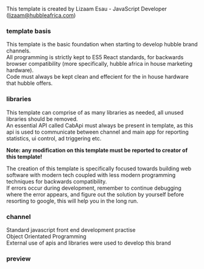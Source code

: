 This template is created by Lizaam Esau - JavaScript Developer (lizaam@hubbleafrica.com)

### template basis

This template is the basic foundation when starting to develop hubble brand channels.<br />
All programming is strictly kept to ES5 React standards, for backwards browser compatibility (more specifically, hubble africa in house marketing hardware).<br />
Code must always be kept clean and effecient for the in house hardware that hubble offers.

### libraries

This template can comprise of as many libraries as needed, all unused libraries should be removed.<br>
An essential API called CabApi must always be present in template, as this api is used to communicate between channel and main app for reporting statistics, ui control, ad triggering etc.


**Note: any modification on this template must be reported to creator of this template!**

The creation of this template is specifically focused towards building web software with modern tech coupled with less modern programming techniques for backwards compatibility.<br>
If errors occur during development, remember to continue debugging where the error appears, and figure out the solution by yourself before resorting to google, this will help you in the long run.

### channel
Standard javascript front end development practise <br>
Object Orientated Programming <br>
External use of apis and libraries were used to develop this brand

### preview
